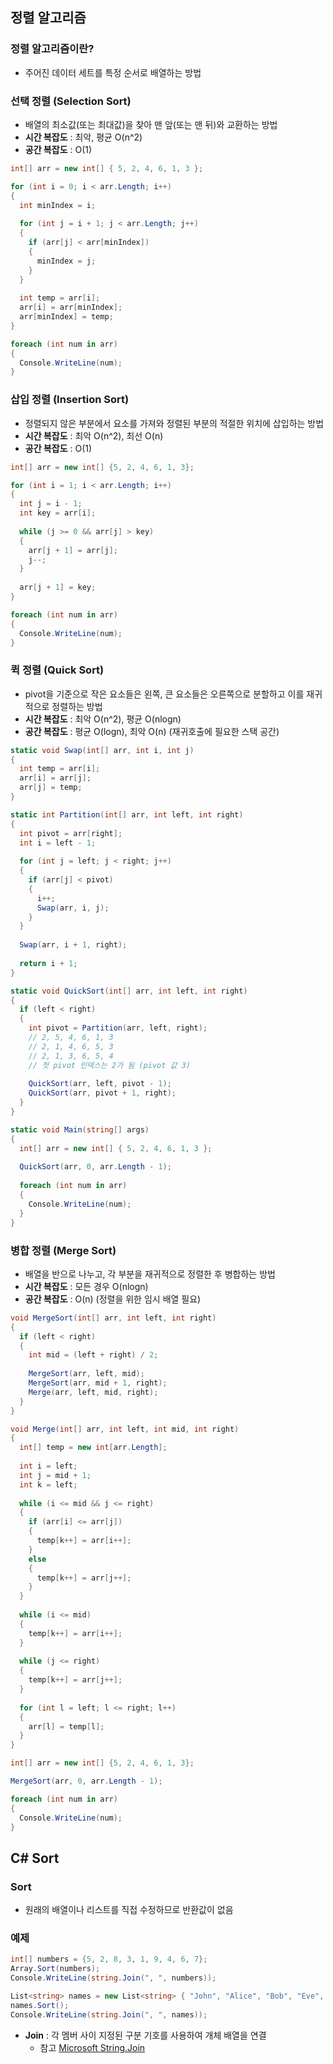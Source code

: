 ## 정렬 알고리즘
### 정렬 알고리즘이란?
- 주어진 데이터 세트를 특정 순서로 배열하는 방법

### 선택 정렬 (Selection Sort)
- 배열의 최소값(또는 최대값)을 찾아 맨 앞(또는 맨 뒤)와 교환하는 방법
- __시간 복잡도__ : 최악, 평균 O(n^2)
- __공간 복잡도__ : O(1)
```cs
int[] arr = new int[] { 5, 2, 4, 6, 1, 3 };

for (int i = 0; i < arr.Length; i++)
{
  int minIndex = i;
  
  for (int j = i + 1; j < arr.Length; j++)
  {
    if (arr[j] < arr[minIndex])
    {
      minIndex = j;
    }
  }
  
  int temp = arr[i];
  arr[i] = arr[minIndex];
  arr[minIndex] = temp;
}

foreach (int num in arr)
{
  Console.WriteLine(num);
}
```

### 삽입 정렬 (Insertion Sort)
- 정렬되지 않은 부분에서 요소를 가져와 정렬된 부분의 적절한 위치에 삽입하는 방법
- __시간 복잡도__ : 최악 O(n^2), 최선 O(n)
- __공간 복잡도__ : O(1)
```cs
int[] arr = new int[] {5, 2, 4, 6, 1, 3};

for (int i = 1; i < arr.Length; i++)
{
  int j = i - 1;
  int key = arr[i]; 
  
  while (j >= 0 && arr[j] > key)
  {
    arr[j + 1] = arr[j];
    j--;
  }
  
  arr[j + 1] = key;
}

foreach (int num in arr)
{
  Console.WriteLine(num);
}
```

### 퀵 정렬 (Quick Sort)
- pivot을 기준으로 작은 요소들은 왼쪽, 큰 요소들은 오른쪽으로 분할하고 이를 재귀적으로 정렬하는 방법
- __시간 복잡도__ : 최악 O(n^2), 평균 O(nlogn)
- __공간 복잡도__ : 평균 O(logn), 최악 O(n) (재귀호출에 필요한 스택 공간)
```cs
static void Swap(int[] arr, int i, int j)
{
  int temp = arr[i];
  arr[i] = arr[j];
  arr[j] = temp; 
}

static int Partition(int[] arr, int left, int right)
{
  int pivot = arr[right];
  int i = left - 1;
  
  for (int j = left; j < right; j++)
  {
    if (arr[j] < pivot)
    {
      i++;
      Swap(arr, i, j);
    }
  }
  
  Swap(arr, i + 1, right);
  
  return i + 1;
}

static void QuickSort(int[] arr, int left, int right)
{
  if (left < right)
  {
    int pivot = Partition(arr, left, right);
    // 2, 5, 4, 6, 1, 3
    // 2, 1, 4, 6, 5, 3
    // 2, 1, 3, 6, 5, 4
    // 첫 pivot 인덱스는 2가 됨 (pivot 값 3)
    
    QuickSort(arr, left, pivot - 1);
    QuickSort(arr, pivot + 1, right);
  }
}

static void Main(string[] args)
{
  int[] arr = new int[] { 5, 2, 4, 6, 1, 3 };
  
  QuickSort(arr, 0, arr.Length - 1);
  
  foreach (int num in arr)
  {
    Console.WriteLine(num);
  }
}
````

### 병합 정렬 (Merge Sort)
- 배열을 반으로 나누고, 각 부분을 재귀적으로 정렬한 후 병합하는 방법
- __시간 복잡도__ : 모든 경우 O(nlogn)
- __공간 복잡도__ : O(n) (정렬을 위한 임시 배열 필요)
```cs
void MergeSort(int[] arr, int left, int right)
{
  if (left < right)
  {
    int mid = (left + right) / 2;
    
    MergeSort(arr, left, mid);
    MergeSort(arr, mid + 1, right);
    Merge(arr, left, mid, right);
  }
}

void Merge(int[] arr, int left, int mid, int right)
{
  int[] temp = new int[arr.Length];
  
  int i = left;
  int j = mid + 1;
  int k = left;
  
  while (i <= mid && j <= right)
  {
    if (arr[i] <= arr[j])
    {
      temp[k++] = arr[i++];
    }
    else 
    {
      temp[k++] = arr[j++];
    }
  }
  
  while (i <= mid)
  {
    temp[k++] = arr[i++];
  }
  
  while (j <= right)
  {
    temp[k++] = arr[j++];
  }
  
  for (int l = left; l <= right; l++)
  {
    arr[l] = temp[l];
  }
}

int[] arr = new int[] {5, 2, 4, 6, 1, 3};

MergeSort(arr, 0, arr.Length - 1);

foreach (int num in arr)
{
  Console.WriteLine(num);
}
```

## C# Sort
### Sort
- 원래의 배열이나 리스트를 직접 수정하므로 반환값이 없음

### 예제
```cs
int[] numbers = {5, 2, 8, 3, 1, 9, 4, 6, 7};
Array.Sort(numbers);
Console.WriteLine(string.Join(", ", numbers));

List<string> names = new List<string> { "John", "Alice", "Bob", "Eve", "David" };
names.Sort();
Console.WriteLine(string.Join(", ", names));
```
- __Join__ : 각 멤버 사이 지정된 구분 기호를 사용하여 개체 배열을 연결
  - 참고 [Microsoft String.Join](https://learn.microsoft.com/ko-kr/dotnet/api/system.string.join?view=net-7.0)